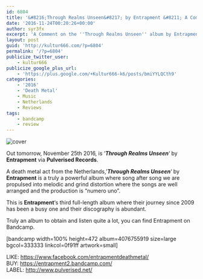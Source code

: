 ```yaml
---
id: 6804
title: '&#8216;Through Realms Unseen&#8217; by Entrapment &#8211; A Comment'
date: '2016-11-24T00:20:26+00:00'
author: syr3fx
excerpt: 'A Comment on the ''Through Realms Unseen'' album by Entrapment (2016).'
layout: post
guid: 'http://kultur666.com/?p=6804'
permalink: '/?p=6804'
publicize_twitter_user:
    - kultur666
publicize_google_plus_url:
    - 'https://plus.google.com/+Kultur666-k6/posts/bmiYYLQCth9'
categories:
    - '2016'
    - 'Death Metal'
    - Music
    - Netherlands
    - Reviews
tags:
    - bandcamp
    - review
---
```


![cover](http://localhost:8080/wp-content/uploads/2016/11/cover1.jpg?w=680)

Out tomorrow, November 25th 2016, is ‘***Through Realms Unseen***‘ by **Entrapment** via **Pulverised Records**.

A death metal act from the Netherlands,’***Through Realms Unseen***‘ by **Entrapment** is a truly a powerful album where song after song we are propulsed into melodic and grind distortion where the songs are well arranged and the production is “numero uno”.

This is **Entrapment**‘s third full-length album where their journey since 2009 has been a busy one and their discography is abundant.

Truly an album to obtain and listen quite a lot, you can find Entrapment on Bandcamp.

\[bandcamp width=100% height=472 album=4076755919 size=large bgcol=333333 linkcol=0f91ff artwork=small\]

LIKE: <https://www.facebook.com/entrapmentdeathmetal/>  
BUY: <https://entrapment2.bandcamp.com/>  
LABEL: <http://www.pulverised.net/>